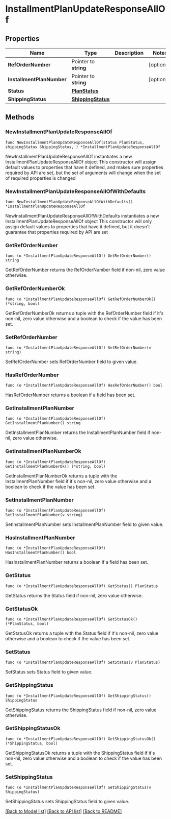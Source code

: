 # InstallmentPlanUpdateResponseAllOf

## Properties

Name | Type | Description | Notes
------------ | ------------- | ------------- | -------------
**RefOrderNumber** | Pointer to **string** |  | [optional] 
**InstallmentPlanNumber** | Pointer to **string** |  | [optional] 
**Status** | [**PlanStatus**](PlanStatus.md) |  | 
**ShippingStatus** | [**ShippingStatus**](ShippingStatus.md) |  | 

## Methods

### NewInstallmentPlanUpdateResponseAllOf

`func NewInstallmentPlanUpdateResponseAllOf(status PlanStatus, shippingStatus ShippingStatus, ) *InstallmentPlanUpdateResponseAllOf`

NewInstallmentPlanUpdateResponseAllOf instantiates a new InstallmentPlanUpdateResponseAllOf object
This constructor will assign default values to properties that have it defined,
and makes sure properties required by API are set, but the set of arguments
will change when the set of required properties is changed

### NewInstallmentPlanUpdateResponseAllOfWithDefaults

`func NewInstallmentPlanUpdateResponseAllOfWithDefaults() *InstallmentPlanUpdateResponseAllOf`

NewInstallmentPlanUpdateResponseAllOfWithDefaults instantiates a new InstallmentPlanUpdateResponseAllOf object
This constructor will only assign default values to properties that have it defined,
but it doesn't guarantee that properties required by API are set

### GetRefOrderNumber

`func (o *InstallmentPlanUpdateResponseAllOf) GetRefOrderNumber() string`

GetRefOrderNumber returns the RefOrderNumber field if non-nil, zero value otherwise.

### GetRefOrderNumberOk

`func (o *InstallmentPlanUpdateResponseAllOf) GetRefOrderNumberOk() (*string, bool)`

GetRefOrderNumberOk returns a tuple with the RefOrderNumber field if it's non-nil, zero value otherwise
and a boolean to check if the value has been set.

### SetRefOrderNumber

`func (o *InstallmentPlanUpdateResponseAllOf) SetRefOrderNumber(v string)`

SetRefOrderNumber sets RefOrderNumber field to given value.

### HasRefOrderNumber

`func (o *InstallmentPlanUpdateResponseAllOf) HasRefOrderNumber() bool`

HasRefOrderNumber returns a boolean if a field has been set.

### GetInstallmentPlanNumber

`func (o *InstallmentPlanUpdateResponseAllOf) GetInstallmentPlanNumber() string`

GetInstallmentPlanNumber returns the InstallmentPlanNumber field if non-nil, zero value otherwise.

### GetInstallmentPlanNumberOk

`func (o *InstallmentPlanUpdateResponseAllOf) GetInstallmentPlanNumberOk() (*string, bool)`

GetInstallmentPlanNumberOk returns a tuple with the InstallmentPlanNumber field if it's non-nil, zero value otherwise
and a boolean to check if the value has been set.

### SetInstallmentPlanNumber

`func (o *InstallmentPlanUpdateResponseAllOf) SetInstallmentPlanNumber(v string)`

SetInstallmentPlanNumber sets InstallmentPlanNumber field to given value.

### HasInstallmentPlanNumber

`func (o *InstallmentPlanUpdateResponseAllOf) HasInstallmentPlanNumber() bool`

HasInstallmentPlanNumber returns a boolean if a field has been set.

### GetStatus

`func (o *InstallmentPlanUpdateResponseAllOf) GetStatus() PlanStatus`

GetStatus returns the Status field if non-nil, zero value otherwise.

### GetStatusOk

`func (o *InstallmentPlanUpdateResponseAllOf) GetStatusOk() (*PlanStatus, bool)`

GetStatusOk returns a tuple with the Status field if it's non-nil, zero value otherwise
and a boolean to check if the value has been set.

### SetStatus

`func (o *InstallmentPlanUpdateResponseAllOf) SetStatus(v PlanStatus)`

SetStatus sets Status field to given value.


### GetShippingStatus

`func (o *InstallmentPlanUpdateResponseAllOf) GetShippingStatus() ShippingStatus`

GetShippingStatus returns the ShippingStatus field if non-nil, zero value otherwise.

### GetShippingStatusOk

`func (o *InstallmentPlanUpdateResponseAllOf) GetShippingStatusOk() (*ShippingStatus, bool)`

GetShippingStatusOk returns a tuple with the ShippingStatus field if it's non-nil, zero value otherwise
and a boolean to check if the value has been set.

### SetShippingStatus

`func (o *InstallmentPlanUpdateResponseAllOf) SetShippingStatus(v ShippingStatus)`

SetShippingStatus sets ShippingStatus field to given value.



[[Back to Model list]](../README.md#documentation-for-models) [[Back to API list]](../README.md#documentation-for-api-endpoints) [[Back to README]](../README.md)


